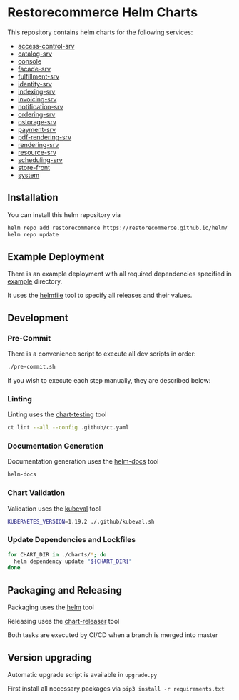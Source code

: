 # Restorecommerce Helm Charts

This repository contains helm charts for the following services:

* [access-control-srv](./charts/access-control-srv)
* [catalog-srv](./charts/catalog-srv)
* [console](./charts/console)
* [facade-srv](./charts/facade-srv)
* [fulfillment-srv](./charts/fulfillment-srv)
* [identity-srv](./charts/identity-srv)
* [indexing-srv](./charts/indexing-srv)
* [invoicing-srv](./charts/invoicing-srv)
* [notification-srv](./charts/notification-srv)
* [ordering-srv](./charts/ordering-srv)
* [ostorage-srv](./charts/ostorage-srv)
* [payment-srv](./charts/payment-srv)
* [pdf-rendering-srv](./charts/pdf-rendering-srv)
* [rendering-srv](./charts/rendering-srv)
* [resource-srv](./charts/resource-srv)
* [scheduling-srv](./charts/scheduling-srv)
* [store-front](./charts/store-front)
* [system](./charts/system)

## Installation

You can install this helm repository via

```bash
helm repo add restorecommerce https://restorecommerce.github.io/helm/
helm repo update
```

## Example Deployment

There is an example deployment with all required dependencies specified in [example](./example) directory.

It uses the [helmfile](https://github.com/roboll/helmfile) tool to specify all releases and their values.

## Development

### Pre-Commit

There is a convenience script to execute all dev scripts in order:

```bash
./pre-commit.sh
```

If you wish to execute each step manually, they are described below:

### Linting

Linting uses the [chart-testing](https://github.com/helm/chart-testing) tool

```bash
ct lint --all --config .github/ct.yaml 
```

### Documentation Generation

Documentation generation uses the [helm-docs](https://github.com/norwoodj/helm-docs) tool

```bash
helm-docs
```

### Chart Validation

Validation uses the [kubeval](https://github.com/instrumenta/kubeval) tool

```bash
KUBERNETES_VERSION=1.19.2 ./.github/kubeval.sh
```

### Update Dependencies and Lockfiles

```bash
for CHART_DIR in ./charts/*; do
  helm dependency update "${CHART_DIR}"
done
```

## Packaging and Releasing

Packaging uses the [helm](https://helm.sh/) tool

Releasing uses the [chart-releaser](https://github.com/helm/chart-releaser) tool

Both tasks are executed by CI/CD when a branch is merged into master

## Version upgrading

Automatic upgrade script is available in `upgrade.py`

First install all necessary packages via `pip3 install -r requirements.txt`